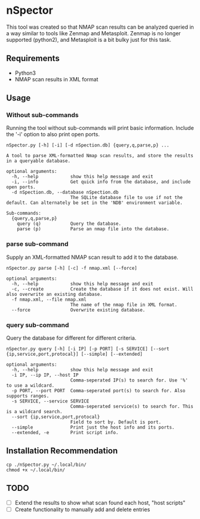 # nSpector
This tool was created so that NMAP scan results can be analyzed queried in a way similar to tools like Zenmap and Metasploit. Zenmap is no longer supported (python2), and Metasploit is a bit bulky just for this task.

## Requirements
- Python3
- NMAP scan results in XML format

## Usage
### Without sub-commands
Running the tool without sub-commands will print basic information. Include the '-i' option to also print open ports.

```
nSpector.py [-h] [-i] [-d nSpection.db] {query,q,parse,p} ...

A tool to parse XML-formatted Nmap scan results, and store the results in a queryable database.

optional arguments:
  -h, --help            show this help message and exit
  -i, --info            Get quick info from the database, and include open ports.
  -d nSpection.db, --database nSpection.db
                        The SQLite database file to use if not the default. Can alternately be set in the 'NDB' environment variable.

Sub-commands:
  {query,q,parse,p}
    query (q)           Query the database.
    parse (p)           Parse an nmap file into the database.
```

### parse sub-command
Supply an XML-formatted NMAP scan result to add it to the database.
```
nSpector.py parse [-h] [-c] -f nmap.xml [--force]

optional arguments:
  -h, --help            show this help message and exit
  -c, --create          Create the database if it does not exist. Will also overwrite an existing database.
  -f nmap.xml, --file nmap.xml
                        The name of the nmap file in XML format.
  --force               Overwrite existing database.
```

### query sub-command
Query the database for different for different criteria.
```
nSpector.py query [-h] [-i IP] [-p PORT] [-s SERVICE] [--sort {ip,service,port,protocal}] [--simple] [--extended]

optional arguments:
  -h, --help            show this help message and exit
  -i IP, --ip IP, --host IP
                        Comma-seperated IP(s) to search for. Use '%' to use a wildcard.
  -p PORT, --port PORT  Comma-seperated port(s) to search for. Also supports ranges.
  -s SERVICE, --service SERVICE
                        Comma-seperated service(s) to search for. This is a wildcard search.
  --sort {ip,service,port,protocal}
                        Field to sort by. Default is port.
  --simple              Print just the host info and its ports.
  --extended, -e        Print script info.
```
## Installation Recommendation
```
cp ./nSpector.py ~/.local/bin/
chmod +x ~/.local/bin/
```

## TODO
- [ ] Extend the results to show what scan found each host, "host scripts"
- [ ] Create functionality to manually add and delete entries